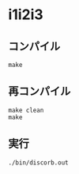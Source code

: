 # i1i2i3

## コンパイル
```console
make
```

## 再コンパイル
```console
make clean
make
```

## 実行
```console
./bin/discorb.out
```
